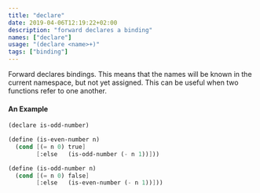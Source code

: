 ```yaml
---
title: "declare"
date: 2019-04-06T12:19:22+02:00
description: "forward declares a binding"
names: ["declare"]
usage: "(declare <name>+)"
tags: ["binding"]
---
```

Forward declares bindings. This means that the names will be known in the current namespace, but not yet assigned. This can be useful when two functions refer to one another.

#### An Example

~~~scheme
(declare is-odd-number)

(define (is-even-number n)
  (cond [(= n 0) true]
        [:else   (is-odd-number (- n 1))]))

(define (is-odd-number n)
  (cond [(= n 0) false]
        [:else   (is-even-number (- n 1))]))
~~~
